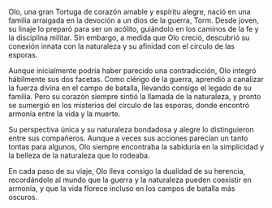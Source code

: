 Olo, una gran Tortuga de corazón amable y espíritu alegre, nació en una familia arraigada en la devoción a un dios de la guerra, Torm. Desde joven, su linaje lo preparó para ser un acólito, guiándolo en los caminos de la fe y la disciplina militar. Sin embargo, a medida que Olo creció, descubrió su conexión innata con la naturaleza y su afinidad con el círculo de las esporas.



Aunque inicialmente podría haber parecido una contradicción, Olo integró hábilmente sus dos facetas. Como clérigo de la guerra, aprendió a canalizar la fuerza divina en el campo de batalla, llevando consigo el legado de su familia. Pero su corazón siempre sintió la llamada de la naturaleza, y pronto se sumergió en los misterios del círculo de las esporas, donde encontró armonía entre la vida y la muerte. 



Su perspectiva única y su naturaleza bondadosa y alegre lo distinguieron entre sus compañeros. Aunque a veces sus acciones parecían un tanto tontas para algunos, Olo siempre encontraba la sabiduría en la simplicidad y la belleza de la naturaleza que lo rodeaba.



En cada paso de su viaje, Olo lleva consigo la dualidad de su herencia, recordándole al mundo que la guerra y la naturaleza pueden coexistir en armonía, y que la vida florece incluso en los campos de batalla más oscuros.
